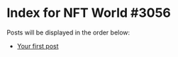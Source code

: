 # Index for NFT World #3056
Posts will be displayed in the order below:

- [Your first post](./001-first.md)


